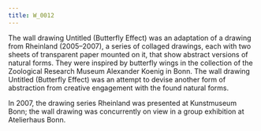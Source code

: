 ```yaml
---
title: W_0012
---
```

The wall drawing Untitled (Butterfly Effect) was an adaptation of a drawing from Rheinland (2005–2007), a series of collaged drawings, each with two sheets of transparent paper mounted on it, that show abstract versions of natural forms. They were inspired by butterfly wings in the collection of the Zoological Research Museum Alexander Koenig in Bonn. The wall drawing Untitled (Butterfly Effect) was an attempt to devise another form of abstraction from creative engagement with the found natural forms.

In 2007, the drawing series Rheinland was presented at Kunstmuseum Bonn; the wall drawing was concurrently on view in a group exhibition at Atelierhaus Bonn.
